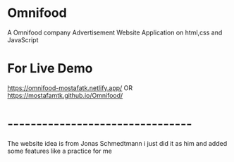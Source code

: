# Omnifood
A Omnifood company Advertisement Website Application on html,css and JavaScript
# For Live Demo 
https://omnifood-mostafatk.netlify.app/
OR
https://mostafamtk.github.io/Omnifood/
# --------------------------------
The website idea is from Jonas Schmedtmann i just did it as him and added some features like a practice for me 
